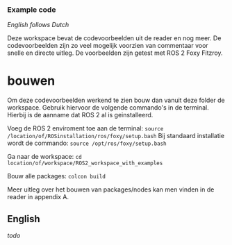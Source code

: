 ### Example code

*English follows Dutch*

Deze workspace bevat de codevoorbeelden uit de reader en nog meer. De codevoorbeelden zijn zo veel mogelijk voorzien van commentaar voor snelle en directe uitleg. De voorbeelden zijn getest met ROS 2 Foxy Fitzroy.

# bouwen

Om deze codevoorbeelden werkend te zien bouw dan vanuit deze folder de workspace. Gebruik hiervoor de volgende commando's in de terminal. Hierbij is de aanname dat ROS 2 al is geinstalleerd.

Voeg de ROS 2 enviroment toe aan de terminal:
`source /location/of/ROSinstallation/ros/foxy/setup.bash`
Bij standaard installatie wordt de commando:
`source /opt/ros/foxy/setup.bash`

Ga naar de workspace:
`cd location/of/workspace/ROS2_workspace_with_examples`

Bouw alle packages:
`colcon build`

Meer uitleg over het bouwen van packages/nodes kan men vinden in de reader in appendix A.


## English

*todo*